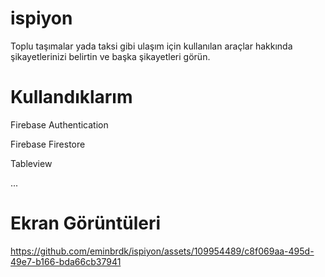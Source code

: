 # ispiyon
Toplu taşımalar yada taksi gibi ulaşım için kullanılan araçlar hakkında şikayetlerinizi belirtin ve başka şikayetleri görün.

# Kullandıklarım
<p>Firebase Authentication</p>
<p>Firebase Firestore</p>
<p>Tableview</p>
...

# Ekran Görüntüleri
https://github.com/eminbrdk/ispiyon/assets/109954489/c8f069aa-495d-49e7-b166-bda66cb37941

